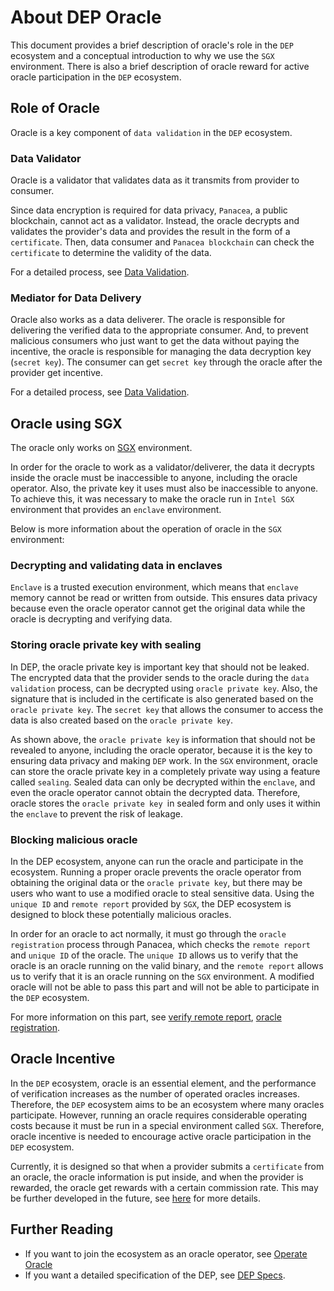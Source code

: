 # About DEP Oracle

This document provides a brief description of oracle's role in the `DEP` ecosystem and a conceptual introduction to why we use the `SGX` environment.
There is also a brief description of oracle reward for active oracle participation in the `DEP` ecosystem.

## Role of Oracle

Oracle is a key component of `data validation` in the `DEP` ecosystem.

### Data Validator

Oracle is a validator that validates data as it transmits from provider to consumer.

Since data encryption is required for data privacy, `Panacea`, a public blockchain, cannot act as a validator.
Instead, the oracle decrypts and validates the provider's data and provides the result in the form of a `certificate`.
Then, data consumer and `Panacea blockchain` can check the `certificate` to determine the validity of the data.

For a detailed process, see [Data Validation](../3-protocol-devs/1-dep-specs/4-data-validation.md#data-validation).


### Mediator for Data Delivery

Oracle also works as a data deliverer.
The oracle is responsible for delivering the verified data to the appropriate consumer.
And, to prevent malicious consumers who just want to get the data without paying the incentive, the oracle is responsible for managing the data decryption key (`secret key`).
The consumer can get `secret key` through the oracle after the provider get incentive.

For a detailed process, see [Data Validation](../3-protocol-devs/1-dep-specs/4-data-validation.md#data-re-encryption-and-delivery-via-consumer-service).

## Oracle using SGX

The oracle only works on [SGX](https://www.intel.com/content/www/us/en/developer/tools/software-guard-extensions/overview.html) environment. 

In order for the oracle to work as a validator/deliverer, the data it decrypts inside the oracle must be inaccessible to anyone, including the oracle operator.
Also, the private key it uses must also be inaccessible to anyone. 
To achieve this, it was necessary to make the oracle run in `Intel SGX` environment that provides an `enclave` environment.

Below is more information about the operation of oracle in the `SGX` environment:

### Decrypting and validating data in enclaves

`Enclave` is a trusted execution environment, which means that `enclave` memory cannot be read or written from outside. 
This ensures data privacy because even the oracle operator cannot get the original data while the oracle is decrypting and verifying data.

### Storing oracle private key with sealing

In DEP, the oracle private key is important key that should not be leaked.
The encrypted data that the provider sends to the oracle during the `data validation` process, can be decrypted using `oracle private key`.
Also, the signature that is included in the certificate is also generated based on the `oracle private key`.
The `secret key` that allows the consumer to access the data is also created based on the `oracle private key`.

As shown above, the `oracle private key` is information that should not be revealed to anyone, including the oracle operator, because it is the key to ensuring data privacy and making `DEP` work.
In the `SGX` environment, oracle can store the oracle private key in a completely private way using a feature called `sealing`.
Sealed data can only be decrypted within the `enclave`, and even the oracle operator cannot obtain the decrypted data.
Therefore, oracle stores the `oracle private key `in sealed form and only uses it within the `enclave` to prevent the risk of leakage.

### Blocking malicious oracle

In the DEP ecosystem, anyone can run the oracle and participate in the ecosystem.
Running a proper oracle prevents the oracle operator from obtaining the original data or the `oracle private key`, but there may be users who want to use a modified oracle to steal sensitive data.
Using the `unique ID` and `remote report` provided by `SGX`, the DEP ecosystem is designed to block these potentially malicious oracles.

In order for an oracle to act normally, it must go through the `oracle registration` process through Panacea, which checks the `remote report` and `unique ID` of the oracle.
The `unique ID` allows us to verify that the oracle is an oracle running on the valid binary, and the `remote report` allows us to verify that it is an oracle running on the `SGX` environment.
A modified oracle will not be able to pass this part and will not be able to participate in the `DEP` ecosystem.

For more information on this part, see [verify remote report](./1-operate-oracle-nodes/8-verify-remote-report.md), [oracle registration](./1-operate-oracle-nodes/4-oracle-registration.md).

## Oracle Incentive

In the `DEP` ecosystem, oracle is an essential element, and the performance of verification increases as the number of operated oracles increases.
Therefore, the `DEP` ecosystem aims to be an ecosystem where many oracles participate.
However, running an oracle requires considerable operating costs because it must be run in a special environment called `SGX`.
Therefore, oracle incentive is needed to encourage active oracle participation in the `DEP` ecosystem.

Currently, it is designed so that when a provider submits a `certificate` from an oracle, the oracle information is put inside, and when the provider is rewarded, the oracle get rewards with a certain commission rate.
This may be further developed in the future, see [here](../3-protocol-devs/1-dep-specs/7-incentives.md) for more details.

## Further Reading
- If you want to join the ecosystem as an oracle operator, see [Operate Oracle](./1-operate-oracle-nodes/0-overview.md)
- If you want a detailed specification of the DEP, see [DEP Specs](../3-protocol-devs/1-dep-specs/0-overview.md).
